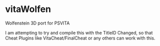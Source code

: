 # vitaWolfen
Wolfenstein 3D port for PSVITA

I am attempting to try and compile this with the TitleID Changed, so that Cheat Plugins like VitaCheat/FinalCheat or any others can work with this.
